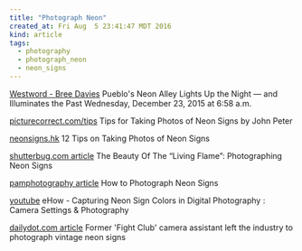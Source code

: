 ```yaml
---
title: "Photograph Neon"
created_at: Fri Aug  5 23:41:47 MDT 2016
kind: article
tags:
  - photography
  - photograph_neon
  - neon_signs
---
```


<a href="http://www.westword.com/arts/pueblos-neon-alley-lights-up-the-night-and-illuminates-the-past-7448271" target="_blank">Westword - Bree Davies</a>
Pueblo's Neon Alley Lights Up the Night — and Illuminates the Past
Wednesday, December 23, 2015 at 6:58 a.m.


<a href="http://www.picturecorrect.com/tips/tips-for-taking-photos-of-neon-signs/" target="_blank">picturecorrect.com/tips</a>
Tips for Taking Photos of Neon Signs by John Peter

<a href="http://www.neonsigns.hk/new-posts/12-tips-on-taking-photos-of-neon-signs/?lang=en" target="_blank">neonsigns.hk</a>
12 Tips on Taking Photos of Neon Signs

<a href="http://www.shutterbug.com/content/photographing-neon-beauty-%E2%80%9Cliving-flame%E2%80%9D-photographing-neon-signs#BODdmmkzuBXdybpG.97" target="_blank">shutterbug.com article</a>
The Beauty Of The “Living Flame”: Photographing Neon Signs

<a href="https://pamphotography.wordpress.com/2011/08/20/how-to-photograph-neon-signs/" target="_blank">pamphotography article</a>
How to Photograph Neon Signs

<a href="https://www.youtube.com/watch?v=_UrivCkyqng" target="_blank">youtube</a>
eHow - Capturing Neon Sign Colors in Digital Photography : Camera Settings & Photography

<a href="http://www.dailydot.com/debug/neon-sign-photographer/" target="_blank">dailydot.com article</a>
Former 'Fight Club' camera assistant left the industry to photograph vintage neon signs 

<!--
html boilerplate
<a href="" target="_blank"></a>
<a name=""></a>
<img src="" width="400px">
<ul>
  <li></li>
</ul>
<pre>
</pre>
<pre><code>
</code></pre>
-->
